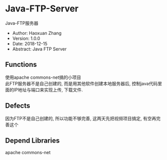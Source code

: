 # Java-FTP-Server
Java-FTP服务器
- Author: Haoxuan Zhang
- Version: 1.0.0
- Date: 2018-12-15
- Abstract: Java FTP Server

## Functions
使用apache commons-net搞的小项目</br>
此FTP服务器不是自己创建的, 而是用其他软件创建本地服务器后, 控制java代码里面的IP地址与端口来实现上传, 下载文件. 

## Defects
因为FTP不是自己创建的, 所以功能不够完善, 这两天先把视频项目搞定, 有空再完善这个

## Depend Libraries
apache commons-net

